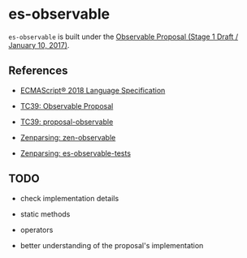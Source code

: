 # es-observable

`es-observable` is built under the [Observable Proposal (Stage 1 Draft / January 10, 2017)](https://tc39.github.io/proposal-observable/).

## References

- [ECMAScript® 2018 Language Specification](https://tc39.github.io/ecma262)

- [TC39: Observable Proposal](https://tc39.github.io/proposal-observable/)

- [TC39: proposal-observable](https://github.com/tc39/proposal-observable)

- [Zenparsing: zen-observable](https://github.com/zenparsing/zen-observable)

- [Zenparsing: es-observable-tests](https://www.npmjs.com/package/es-observable-tests)

## TODO

- check implementation details

- static methods

- operators

- better understanding of the proposal's implementation
